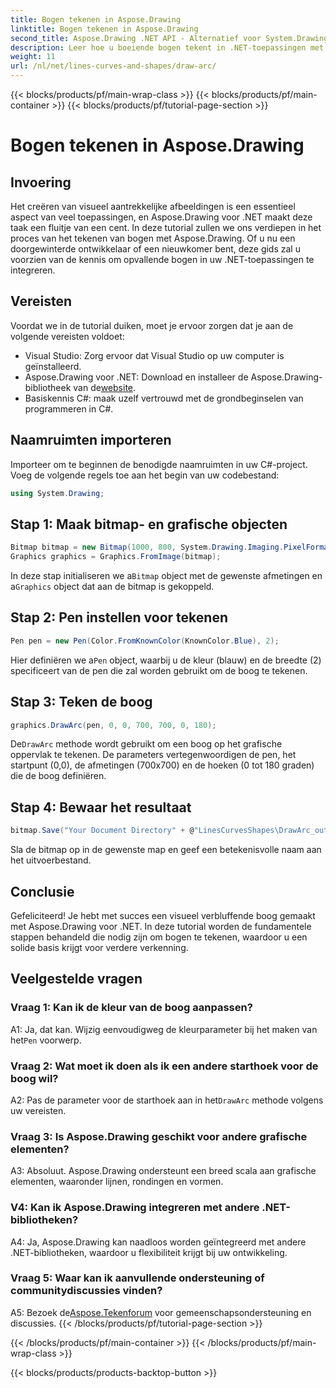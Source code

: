 ```yaml
---
title: Bogen tekenen in Aspose.Drawing
linktitle: Bogen tekenen in Aspose.Drawing
second_title: Aspose.Drawing .NET API - Alternatief voor System.Drawing.Common
description: Leer hoe u boeiende bogen tekent in .NET-toepassingen met behulp van Aspose.Drawing. Volg onze stapsgewijze handleiding voor verbluffende visuele resultaten.
weight: 11
url: /nl/net/lines-curves-and-shapes/draw-arc/
---
```


{{< blocks/products/pf/main-wrap-class >}}
{{< blocks/products/pf/main-container >}}
{{< blocks/products/pf/tutorial-page-section >}}

# Bogen tekenen in Aspose.Drawing

## Invoering

Het creëren van visueel aantrekkelijke afbeeldingen is een essentieel aspect van veel toepassingen, en Aspose.Drawing voor .NET maakt deze taak een fluitje van een cent. In deze tutorial zullen we ons verdiepen in het proces van het tekenen van bogen met Aspose.Drawing. Of u nu een doorgewinterde ontwikkelaar of een nieuwkomer bent, deze gids zal u voorzien van de kennis om opvallende bogen in uw .NET-toepassingen te integreren.

## Vereisten

Voordat we in de tutorial duiken, moet je ervoor zorgen dat je aan de volgende vereisten voldoet:

- Visual Studio: Zorg ervoor dat Visual Studio op uw computer is geïnstalleerd.
-  Aspose.Drawing voor .NET: Download en installeer de Aspose.Drawing-bibliotheek van de[website](https://releases.aspose.com/drawing/net/).
- Basiskennis C#: maak uzelf vertrouwd met de grondbeginselen van programmeren in C#.

## Naamruimten importeren

Importeer om te beginnen de benodigde naamruimten in uw C#-project. Voeg de volgende regels toe aan het begin van uw codebestand:

```csharp
using System.Drawing;
```

## Stap 1: Maak bitmap- en grafische objecten

```csharp
Bitmap bitmap = new Bitmap(1000, 800, System.Drawing.Imaging.PixelFormat.Format32bppPArgb);
Graphics graphics = Graphics.FromImage(bitmap);
```

 In deze stap initialiseren we a`Bitmap` object met de gewenste afmetingen en a`Graphics` object dat aan de bitmap is gekoppeld.

## Stap 2: Pen instellen voor tekenen

```csharp
Pen pen = new Pen(Color.FromKnownColor(KnownColor.Blue), 2);
```

 Hier definiëren we a`Pen` object, waarbij u de kleur (blauw) en de breedte (2) specificeert van de pen die zal worden gebruikt om de boog te tekenen.

## Stap 3: Teken de boog

```csharp
graphics.DrawArc(pen, 0, 0, 700, 700, 0, 180);
```

 De`DrawArc` methode wordt gebruikt om een boog op het grafische oppervlak te tekenen. De parameters vertegenwoordigen de pen, het startpunt (0,0), de afmetingen (700x700) en de hoeken (0 tot 180 graden) die de boog definiëren.

## Stap 4: Bewaar het resultaat

```csharp
bitmap.Save("Your Document Directory" + @"LinesCurvesShapes\DrawArc_out.png");
```

Sla de bitmap op in de gewenste map en geef een betekenisvolle naam aan het uitvoerbestand.

## Conclusie

Gefeliciteerd! Je hebt met succes een visueel verbluffende boog gemaakt met Aspose.Drawing voor .NET. In deze tutorial worden de fundamentele stappen behandeld die nodig zijn om bogen te tekenen, waardoor u een solide basis krijgt voor verdere verkenning.

## Veelgestelde vragen

### Vraag 1: Kan ik de kleur van de boog aanpassen?

 A1: Ja, dat kan. Wijzig eenvoudigweg de kleurparameter bij het maken van het`Pen` voorwerp.

### Vraag 2: Wat moet ik doen als ik een andere starthoek voor de boog wil?

 A2: Pas de parameter voor de starthoek aan in het`DrawArc` methode volgens uw vereisten.

### Vraag 3: Is Aspose.Drawing geschikt voor andere grafische elementen?

A3: Absoluut. Aspose.Drawing ondersteunt een breed scala aan grafische elementen, waaronder lijnen, rondingen en vormen.

### V4: Kan ik Aspose.Drawing integreren met andere .NET-bibliotheken?

A4: Ja, Aspose.Drawing kan naadloos worden geïntegreerd met andere .NET-bibliotheken, waardoor u flexibiliteit krijgt bij uw ontwikkeling.

### Vraag 5: Waar kan ik aanvullende ondersteuning of communitydiscussies vinden?

 A5: Bezoek de[Aspose.Tekenforum](https://forum.aspose.com/c/diagram/17) voor gemeenschapsondersteuning en discussies.
{{< /blocks/products/pf/tutorial-page-section >}}

{{< /blocks/products/pf/main-container >}}
{{< /blocks/products/pf/main-wrap-class >}}

{{< blocks/products/products-backtop-button >}}
